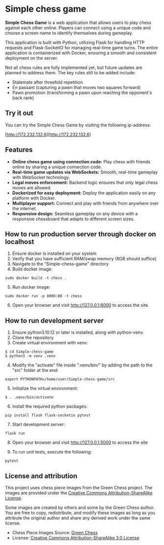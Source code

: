 # Simple chess game
**Simple Chess Game** is a web application that allows users to play chess against each other online. Players can connect using a unique code and choose a screen name to identify themselves during gameplay.

This application is built with Python, utilizing Flask for handling HTTP requests and Flask-SocketIO for managing real-time game turns. The entire application is containerized with Docker, ensuring a smooth and consistent deployment on the server.

Not all chess rules are fully implemented yet, but future updates are planned to address them. The key rules still to be added include:
- Stalemate after threefold repetition
- En passant (capturing a pawn that moves two squares forward)
- Pawn promotion (transforming a pawn upon reaching the opponent's back rank)

## Try it out
You can try the Simple Chess Game by visiting the following ip-address:

[http://172.232.132.6](http://172.232.132.6)

## Features
- **Online chess game using connection code:** Play chess with friends online by sharing a unique connection code.
- **Real-time game updates via WebSockets:** Smooth, real-time gameplay with WebSocket technology.
- **Legal moves enforcement:** Backend logic ensures that only legal chess moves are allowed.
- **Dockerized for easy deployment:** Deploy the application easily on any platform with Docker.
- **Multiplayer support:** Connect and play with friends from anywhere over the internet.
- **Responsive design:** Seamless gameplay on any device with a responsive chessboard that adapts to different screen sizes.

## How to run production server through docker on localhost
1. Ensure docker is installed on your system
2. Verify that you have sufficient RAM/swap memory (8GB should suffice)
3. Navigate to the "Simple-chess-game" directory
4. Build docker image:
```
sudo docker build -t chess .
```
5. Run docker image:
```
sudo docker run -p 8000:80 -t chess
```
6. Open your browser and visit http://127.0.0.1:8000 to access the site.

## How to run development server
1. Ensure python3.10.12 or later is installed, along with python-venv.
2. Clone the repository
3. Create virtual environment with venv:
```
$ cd Simple-chess-game
$ python3 -m venv .venv
```

4. Modify the "activate" file inside ".venv/bin/" by adding the path to the "src" folder at the end:
``` 
export PYTHONPATH=/home/user/Simple-chess-game/src 
```

5. Initialize the virtual environment:
```
$ . .venv/bin/activate
```


6. Install the required python packages:
```
pip install flask flask-socketio pytest
```

7. Start development server:
```
flask run
```

8. Open your browser and visit http://127.0.0.1:5000 to access the site 

9. To run unit tests, execute the following:
```
pytest
```

## License and attribution
This project uses chess piece images from the Green Chess project. The images are provided under the [Creative Commons Attribution-ShareAlike License](https://creativecommons.org/licenses/by-sa/3.0/deed.en).

Some images are created by others and some by the Green Chess author. You are free to copy, redistribute, and modify these images as long as you attribute the original author and share any derived work under the same license.

- Chess Piece Images Source: [Green Chess](https://greenchess.net/info.php?item=downloads)
- License: [Creative Commons Attribution-ShareAlike 3.0 License](https://creativecommons.org/licenses/by-sa/3.0/deed.en)